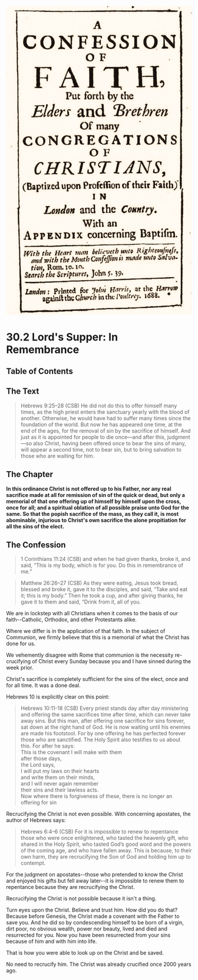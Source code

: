 <img class="intro-right" src="art-1689.png">

# 30.2 Lord's Supper: In Remembrance

## Table of Contents

<!-- toc -->

## The Text

>Hebrews 9:25–28 (CSB) He did not do this to offer himself many times, as the high priest enters the sanctuary yearly with the blood of another. Otherwise, he would have had to suffer many times since the foundation of the world. But now he has appeared one time, at the end of the ages, for the removal of sin by the sacrifice of himself. And just as it is appointed for people to die once—and after this, judgment—so also Christ, having been offered once to bear the sins of many, will appear a second time, not to bear sin, but to bring salvation to those who are waiting for him.

## The Chapter

**In this ordinance Christ is not offered up to his Father, nor any real sacrifice made at all for remission of sin of the quick or dead, but only a memorial of that one offering up of himself by himself upon the cross, once for all; and a spiritual oblation of all possible praise unto God for the same. So that the popish sacrifice of the mass, as they call it, is most abominable, injurious to Christ's own sacrifice the alone propitiation for all the sins of the elect.**

## The Confession

>1 Corinthians 11:24 (CSB) and when he had given thanks, broke it, and said, “This is my body, which is for you. Do this in remembrance of me.”

>Matthew 26:26–27 (CSB) As they were eating, Jesus took bread, blessed and broke it, gave it to the disciples, and said, “Take and eat it; this is my body.” Then he took a cup, and after giving thanks, he gave it to them and said, “Drink from it, all of you.

We are in lockstep with all Christians when it comes to the basis of our faith--Catholic, Orthodox, and other Protestants alike.

Where we differ is in the application of that faith. In the subject of Communion, we firmly believe that this is a memorial of what the Christ has done for us.

We vehemently disagree with Rome that communion is the necessity re-crucifying of Christ every Sunday because you and I have sinned during the week prior.

Christ's sacrifice is completely sufficient for the sins of the elect, once and for all time. It was a done deal.

Hebrews 10 is explicitly clear on this point:

>Hebrews 10:11-18 (CSB) Every priest stands day after day ministering and offering the same sacrifices time after time, which can never take away sins. But this man, after offering one sacrifice for sins forever, sat down at the right hand of God. He is now waiting until his enemies are made his footstool. For by one offering he has perfected forever those who are sanctified. The Holy Spirit also testifies to us about this. For after he says:  
>This is the covenant I will make with them  
>after those days,  
>the Lord says,  
>I will put my laws on their hearts  
>and write them on their minds,  
>and I will never again remember  
>their sins and their lawless acts.  
>Now where there is forgiveness of these, there is no longer an offering for sin

Recrucifying the Christ is not even possible. With concerning apostates, the author of Hebrews says:

>Hebrews 6:4–6 (CSB) For it is impossible to renew to repentance those who were once enlightened, who tasted the heavenly gift, who shared in the Holy Spirit, who tasted God’s good word and the powers of the coming age, and who have fallen away. This is because, to their own harm, they are recrucifying the Son of God and holding him up to contempt.

For the judgment on apostates--those who pretended to know the Christ and enjoyed his gifts but fell away later--it is impossible to renew them to repentance because they are recrucifying the Christ.

Recrucifying the Christ is not possible because it isn't a thing.

Turn eyes upon the Christ. Believe and trust him. How did you do that? Because before Genesis, the Christ made a covenant with the Father to save you. And he did so by condescending himself to be born of a virgin, dirt poor, no obvious wealth, power nor beauty, lived and died and resurrected for you. Now you have been resurrected from your sins because of him and with him into life.

That is how you were able to look up on the Christ and be saved.

No need to recrucify him. The Christ was already crucified once 2000 years ago.
